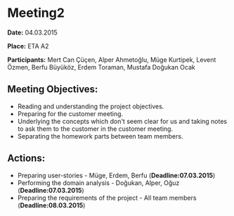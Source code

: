 # Meeting2 #

**Date:** 04.03.2015

**Place:** ETA A2

**Participants:**  Mert Can Çüçen, Alper Ahmetoğlu, Müge Kurtipek, Levent Özmen, Berfu Büyüköz, Erdem Toraman, Mustafa Doğukan Ocak

## Meeting Objectives: ##


  * Reading and understanding the project objectives.
  * Preparing for the customer meeting.
  * Underlying the concepts which don't seem clear for us and taking notes to ask them to the customer in the customer meeting.
  * Separating the homework parts between team members.

## Actions: ##


  * Preparing user-stories - Müge, Erdem, Berfu (**Deadline:07.03.2015**)
  * Performing the domain analysis - Doğukan, Alper, Oğuz (**Deadline:07.03.2015**)
  * Preparing the requirements of the project - All team members (**Deadline:08.03.2015**)